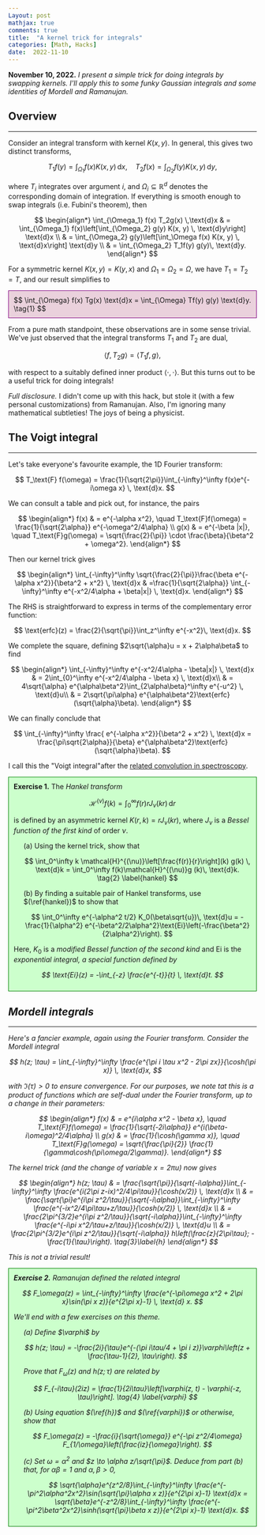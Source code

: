 ```yaml
---
Layout: post
mathjax: true
comments: true
title:  "A kernel trick for integrals"
categories: [Math, Hacks]
date:  2022-11-10
---
```


**November 10, 2022.** *I present a simple trick for doing integrals by swapping
  kernels. I'll apply this to some funky Gaussian integrals and some
  identities of Mordell and Ramanujan.*

## Overview
---

Consider an integral transform with kernel $K(x, y)$.
In general, this gives two distinct transforms,

$$
T_1f(y) = \int_{\Omega_1} f(x) K(x, y) \, \text{d}x, \quad T_2f(x) = \int_{\Omega_2} f(y) K(x, y) \, \text{d}y,
$$

where $T_i$ integrates over argument $i$, and $\Omega_i \subseteq \mathbb{R}^d$ denotes the
corresponding domain of integration.
If everything is smooth enough to swap integrals (i.e. Fubini's theorem), then

$$
\begin{align*}
\int_{\Omega_1} f(x) T_2g(x) \,\text{d}x & = \int_{\Omega_1}
f(x)\left[\int_{\Omega_2} g(y) K(x, y) \, \text{d}y\right] \text{d}x \\
& = \int_{\Omega_2}
g(y)\left[\int_\Omega f(x) K(x, y) \, \text{d}x\right] \text{d}y \\
& = \int_{\Omega_2} T_1f(y) g(y)\, \text{d}y.
\end{align*}
$$

For a symmetric kernel $K(x, y) = K(y, x)$ and $\Omega_1 = \Omega_2
= \Omega$, we have $T_1 = T_2 = T$, and our result simplifies to

<div style="background-color: #EAD1DC ; padding: 10px; border: 1px solid purple;">
$$
\int_{\Omega} f(x) Tg(x) \text{d}x = \int_{\Omega} Tf(y) g(y)
\text{d}y. \tag{1}
$$
</div>

From a pure math standpoint, these observations are in some sense
trivial. We've just observed that the integral transforms
$T_1$ and $T_2$ are dual,

$$
\langle f, T_2 g\rangle = \langle T_1 f, g\rangle,
$$

with respect to a suitably defined inner product $\langle \cdot, \cdot\rangle$.
But this turns out to be a useful trick for doing integrals!

*Full disclosure.* I didn't come up with this hack, but stole it
(with a few personal customizations) from Ramanujan.
Also, I'm ignoring many mathematical subtleties! The joys of
being a physicist.

## The Voigt integral
---

Let's take everyone's favourite example, the 1D Fourier transform:

$$
T_\text{F} f(\omega) = \frac{1}{\sqrt{2\pi}}\int_{-\infty}^\infty
f(x)e^{-i\omega x} \, \text{d}x.
$$

We can consult a table and pick out, for instance, the pairs

$$
\begin{align*}
f(x) & = e^{-\alpha x^2}, \quad T_\text{F}f(\omega) =
\frac{1}{\sqrt{2\alpha}} e^{-\omega^2/4\alpha} \\
g(x) & = e^{-\beta |x|}, \quad T_\text{F}g(\omega) =
\sqrt{\frac{2}{\pi}} \cdot \frac{\beta}{\beta^2 + \omega^2}.
\end{align*}
$$

Then our kernel trick gives

$$
\begin{align*}
\int_{-\infty}^\infty \sqrt{\frac{2}{\pi}}\frac{\beta e^{-\alpha x^2}}{\beta^2 + x^2} \,
\text{d}x
& =\frac{1}{\sqrt{2\alpha}} \int_{-\infty}^\infty e^{-x^2/4\alpha + \beta|x|} \, \text{d}x.
\end{align*}
$$

The RHS is straightforward to express in terms of the complementary error
function:

$$
\text{erfc}(z) = \frac{2}{\sqrt{\pi}}\int_z^\infty e^{-x^2}\, \text{d}x.
$$

We complete the square, defining $2\sqrt{\alpha}u = x +
2\alpha\beta$ to find

$$
\begin{align*}
\int_{-\infty}^\infty e^{-x^2/4\alpha - \beta|x|} \, \text{d}x
& = 2\int_{0}^\infty e^{-x^2/4\alpha - \beta x} \, \text{d}x\\
& = 4\sqrt{\alpha} e^{\alpha\beta^2}\int_{2\alpha\beta}^\infty
e^{-u^2} \, \text{d}u\\
& = 2\sqrt{\pi\alpha} e^{\alpha\beta^2}\text{erfc}(\sqrt{\alpha}\beta).
\end{align*}
$$

We can finally conclude that 

$$
\int_{-\infty}^\infty \frac{ e^{-\alpha
x^2}}{\beta^2 + x^2} \, \text{d}x = \frac{\pi\sqrt{2\alpha}}{\beta} e^{\alpha\beta^2}\text{erfc}(\sqrt{\alpha}\beta).
$$

I call this the
"Voigt integral"after
the
[related convolution in spectroscopy](https://en.wikipedia.org/wiki/Voigt_profile).

<div style="background-color: #cfc ; padding: 10px; border: 1px solid green;">
<b>Exercise 1.</b> The <i>Hankel transform</i>

$$
\mathcal{H}^{(\nu)}f(k) = \int_0^\infty f(r) rJ_\nu(kr) \, \text{d}r
$$

is defined by an asymmetric
kernel $K(r, k) = rJ_\nu(kr)$, where $J_\nu$ is a <i>Bessel function of
the first kind</i> of order $\nu$.
<br>

<span style="padding-left: 20px; display:block">
(a) Using the kernel trick, show that

$$
\int_0^\infty k \mathcal{H}^{(\nu)}\left[\frac{f(r)}{r}\right](k) g(k)
\, \text{d}k = \int_0^\infty f(k)\mathcal{H}^{(\nu)}g (k)\,
\text{d}k. \tag{2} \label{hankel}
$$

(b) By finding a suitable pair of Hankel transforms, use
$(\ref{hankel})$ to show that

$$
\int_0^\infty e^{-\alpha^2 t/2} K_0(\beta\sqrt{u})\, \text{d}u =
-\frac{1}{\alpha^2} e^{-\beta^2/2\alpha^2}\text{Ei}\left(-\frac{\beta^2}{2\alpha^2}\right).
$$


</span>

Here, $K_0$ is a <i>modified Bessel function of the second kind</i> and
$\text{Ei}$ is the <i>exponential integral<i>, a special function defined by

$$
\text{Ei}(z) = -\int_{-z} \frac{e^{-t}}{t} \, \text{d}t.
$$
</div>

## Mordell integrals
---

Here's a fancier example, again using the Fourier transform.
Consider the *Mordell integral*

$$
h(z; \tau) = \int_{-\infty}^\infty \frac{e^{\pi i \tau x^2 - 2\pi
zx}}{\cosh(\pi x)} \, \text{d}x,
$$

with $\Im(\tau) > 0$ to ensure convergence.
For our purposes, we note tat this is a product of functions which are *self-dual* under
the Fourier transform, up to a change in their parameters:

$$
\begin{align*}
f(x) & = e^{i\alpha x^2 - \beta x}, \quad T_\text{F}f(\omega) =
\frac{1}{\sqrt{-2i\alpha}} e^{i(\beta-i\omega)^2/4\alpha} \\
g(x) & = \frac{1}{\cosh(\gamma x)}, \quad T_\text{F}g(\omega) =
\sqrt{\frac{\pi}{2}} \frac{1}{\gamma\cosh(\pi\omega/2\gamma)}.
\end{align*}
$$

The kernel trick (and the change of variable $x = 2\pi u$) now gives

$$
\begin{align*}
h(z; \tau) & = \frac{\sqrt{\pi}}{\sqrt{-i\alpha}}\int_{-\infty}^\infty
\frac{e^{i(2\pi z-ix)^2/4\pi\tau}}{\cosh(x/2)} \, \text{d}x \\
& = \frac{\sqrt{\pi}e^{i\pi z^2/\tau}}{\sqrt{-i\alpha}}\int_{-\infty}^\infty
\frac{e^{-ix^2/4\pi\tau+z/\tau}}{\cosh(x/2)} \, \text{d}x \\
& = \frac{2\pi^{3/2}e^{i\pi z^2/\tau}}{\sqrt{-i\alpha}}\int_{-\infty}^\infty
\frac{e^{-i\pi x^2/\tau+z/\tau}}{\cosh(x/2)} \, \text{d}u \\
& = \frac{2\pi^{3/2}e^{i\pi z^2/\tau}}{\sqrt{-i\alpha}} h\left(\frac{z}{2\pi\tau};
-\frac{1}{\tau}\right). \tag{3}\label{h}
\end{align*}
$$

This is not a trivial result!

<div style="background-color: #cfc ; padding: 10px; border: 1px solid green;">
<b>Exercise 2.</b> Ramanujan defined the related integral

$$
F_\omega(z) = \int_{-\infty}^\infty \frac{e^{-\pi\omega x^2 + 2\pi
x}\sin(\pi x z)}{e^{2\pi x}-1} \, \text{d} x.
$$

We'll end with a few exercises on this theme. <br>

<span style="padding-left: 20px; display:block">
(a) Define $\varphi$ by

$$
h(z; \tau) = -\frac{2i}{\tau}e^{-(\pi i\tau/4 + \pi i
z)}\varphi\left(z + \frac{\tau-1}{2}, \tau\right).
$$

Prove that $F_\omega(z)$ and $h(z; \tau)$ are
related by

$$
F_{-i\tau}(2iz) =
\frac{1}{2i\tau}\left[\varphi(z, t) - \varphi(-z, \tau)\right]. \tag{4} \label{varphi}
$$

(b) Using equation $(\ref{h})$ and $(\ref{varphi})$ or otherwise, show that

$$
F_\omega(z) = -\frac{i}{\sqrt{\omega}} e^{-\pi z^2/4\omega} F_{1/\omega}\left(\frac{iz}{\omega}\right).
$$

(c) Set $\omega = \alpha^2$ and $z \to \alpha
z/\sqrt{\pi}$.
Deduce from part (b) that, for $\alpha\beta = 1$ and $\alpha, \beta > 0$,

$$
\sqrt{\alpha}e^{z^2/8}\int_{-\infty}^\infty
\frac{e^{-\pi^2\alpha^2x^2}\sin(\sqrt{\pi}\alpha x z)}{e^{2\pi x}-1} \text{d}x = \sqrt{\beta}e^{-z^2/8}\int_{-\infty}^\infty
\frac{e^{-\pi^2\beta^2x^2}\sinh(\sqrt{\pi}\beta x z)}{e^{2\pi x}-1} \text{d}x.
$$
</span>
</div>

<!-- https://webpages.charlotte.edu/aroy15/image/drz5-err.pdf -->
